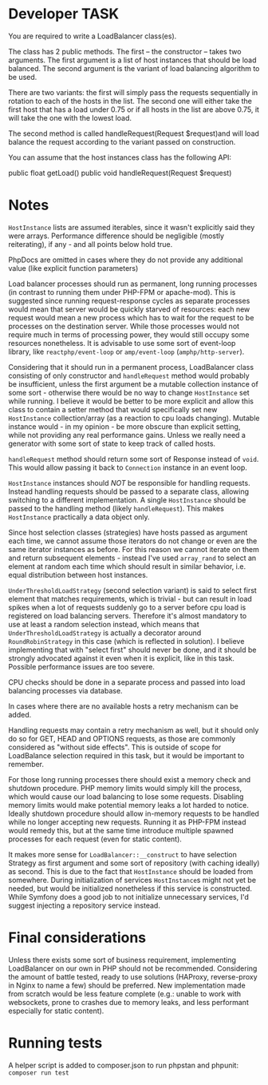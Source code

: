 # Developer TASK

You are required to write a LoadBalancer class(es).

The class has 2 public methods.
The first – the constructor – takes two arguments. The first argument is a list of host instances that should be load balanced.
The second argument is the variant of load balancing algorithm to be used.

There are two variants: the first will simply pass the requests sequentially in rotation to each of the hosts in the list.
The second one will either take the first host that has a load under 0.75 or if all hosts in the list are above 0.75, it
will take the one with the lowest load.

The second method is called handleRequest(Request $request)and will load balance the request according to the variant passed on construction.

You can assume that the host instances class has the following API:

public float getLoad()
public void handleRequest(Request $request)

# Notes

`HostInstance` lists are assumed iterables, since it wasn't explicitly said they were arrays. Performance difference
should be negligible (mostly reiterating), if any - and all points below hold true.

PhpDocs are omitted in cases where they do not provide any additional value (like explicit function parameters)

Load balancer processes should run as permanent, long running processes (in contrast to running them under PHP-FPM or
apache-mod). This is suggested since running request-response cycles as separate processes would mean that server
would be quickly starved of resources: each new request would mean a new process which has to wait for the request
to be processes on the destination server. While those processes would not require much in terms of processing power,
they would still occupy some resources nonetheless.
It is advisable to use some sort of event-loop library, like `reactphp/event-loop` or `amp/event-loop` (`amphp/http-server`).

Considering that it should run in a permanent process, LoadBalancer class consisting of only constructor and
`handleRequest` method would probably be insufficient, unless the first argument be a mutable collection instance of
some sort - otherwise there would be no way to change `HostInstance` set while running. I believe it would be better to be
more explicit and allow this class to contain a setter method that would specifically set new `HostInstance` collection/array
(as a reaction to cpu loads changing).
Mutable instance would - in my opinion - be more obscure than explicit setting, while not providing any real performance
gains. Unless we really need a generator with some sort of state to keep track of called hosts.

`handleRequest` method should return some sort of Response instead of `void`. This would allow passing it back to
`Connection` instance in an event loop.

`HostInstance` instances should *NOT* be responsible for handling requests. Instead handling requests should be passed
to a separate class, allowing switching to a different implementation. A single `HostInstance` should be passed to the
handling method (likely `handleRequest`). This makes `HostInstance` practically a data object only.

Since host selection classes (strategies) have hosts passed as argument each time, we cannot assume those iterators
do not change or even are the same iterator instances as before. For this reason we cannot iterate on them and return
subsequent elements - instead I've used `array_rand` to select an element at random each time which should result in
similar behavior, i.e. equal distribution between host instances.

`UnderThresholdLoadStrategy` (second selection variant) is said to select first element that matches requirements,
which is trivial - but can result in load spikes when a lot of requests suddenly go to a server before cpu load is registered
on load balancing servers. Therefore it's almost mandatory to use at least a random selection instead, which means
that `UnderThresholdLoadStrategy` is actually a decorator around `RoundRobinStrategy` in this case (which is reflected
in solution).
I believe implementing that with "select first" should never be done, and it should be strongly advocated against it
even when it is explicit, like in this task. Possible performance issues are too severe.

CPU checks should be done in a separate process and passed into load balancing processes via database.

In cases where there are no available hosts a retry mechanism can be added.

Handling requests may contain a retry mechanism as well, but it should only do so for GET, HEAD and OPTIONS requests,
as those are commonly considered as "without side effects". This is outside of scope for LoadBalance selection required
in this task, but it would be important to remember.

For those long running processes there should exist a memory check and shutdown procedure. PHP memory limits would
simply kill the process, which would cause our load balancing to lose some requests. Disabling memory limits would
make potential memory leaks a lot harded to notice. Ideally shutdown procedure should allow in-memory requests to be handled
while no longer accepting new requests.
Running it as PHP-FPM instead would remedy this, but at the same time introduce multiple spawned processes for each request
(even for static content).

It makes more sense for `LoadBalancer::__construct` to have selection Strategy as first argument and some sort of
repository (with caching ideally) as second. This is due to the fact that `HostInstance` should be loaded from somewhere.
During initialization of services `HostInstance`s might not yet be needed, but would be initialized nonetheless if
this service is constructed. While Symfony does a good job to not initialize unnecessary services, I'd suggest injecting
a repository service instead.

# Final considerations

Unless there exists some sort of business requirement, implementing LoadBalancer on our own in PHP should not be
recommended. Considering the amount of battle tested, ready to use solutions (HAProxy, reverse-proxy in Nginx to name
a few) should be preferred. New implementation made from scratch would be less feature complete (e.g.: unable to work
with websockets, prone to crashes due to memory leaks, and less performant especially for static content).

# Running tests

A helper script is added to composer.json to run phpstan and phpunit:
`composer run test`
